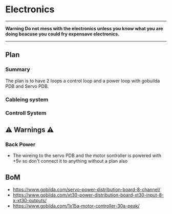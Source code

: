 # Electronics

---

**Warning Do not mess with the electronics unless you know what you are doing beacuse you could fry expensave electronics.**

---

## Plan

### Summary 

The plan is to have 2 loops a control loop and a power loop with gobuilda PDB and Servo PDB.

### Cableing system

### Controll System


## ⚠ Warnings ⚠

### Back Power
- The wireing to the servo PDB and the motor sontroller is powered with +5v so don't connect it to anything without a plan also


## BoM

- https://www.gobilda.com/servo-power-distribution-board-8-channel/
- https://www.gobilda.com/xt30-power-distribution-board-xt30-input-8-x-xt30-outputs/
- https://www.gobilda.com/1x15a-motor-controller-30a-peak/
